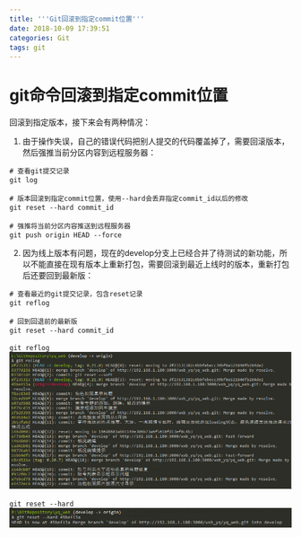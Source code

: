 ```yaml
---
title: '''Git回滚到指定commit位置'''
date: 2018-10-09 17:39:51
categories: Git
tags: git
---
```

# git命令回滚到指定commit位置

回滚到指定版本，接下来会有两种情况：  
1. 由于操作失误，自己的错误代码把别人提交的代码覆盖掉了，需要回滚版本，然后强推当前分区内容到远程服务器：
```git 
# 查看git提交记录
git log

# 版本回滚到指定commit位置，使用--hard会丢弃指定commit_id以后的修改
git reset --hard commit_id

# 强推将当前分区内容推送到远程服务器
git push origin HEAD --force
```

2. 因为线上版本有问题，现在的develop分支上已经合并了待测试的新功能，所以不能直接在现有版本上重新打包，需要回滚到最近上线时的版本，重新打包后还要回到最新版：
```git
# 查看最近的git提交记录，包含reset记录
git reflog

# 回到回退前的最新版
git reset --hard commit_id
```
`git reflog`
![](img/reflog.png)  

`git reset --hard`
![](img/reset_hard.png)